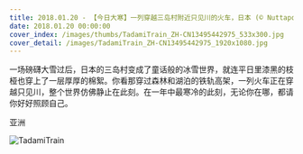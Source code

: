 ```yaml
---
title: 2018.01.20 - 【今日大寒】一列穿越三岛村附近只见川的火车，日本 (© Nuttapoom Amornpashara/Getty Images)
date: 2018.01.20 00:00:00
cover_index: /images/thumbs/TadamiTrain_ZH-CN13495442975_533x300.jpg
cover_detail: /images/TadamiTrain_ZH-CN13495442975_1920x1080.jpg
---
```


一场磅礴大雪过后，日本的三岛村变成了童话般的冰雪世界，就连平日里漆黑的枝桠也穿上了一层厚厚的棉絮。你看那穿过森林和湖泊的铁轨高架，一列火车正在穿越只见川，整个世界仿佛静止在此刻。在一年中最寒冷的此刻，无论你在哪，都请你好好照顾自己。

亚洲

![TadamiTrain](/images/TadamiTrain_ZH-CN13495442975_1920x1080.jpg)
